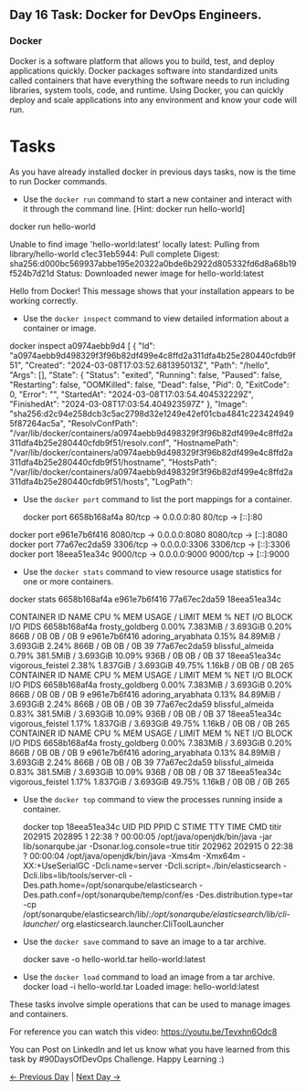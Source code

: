 ## Day 16 Task: Docker for DevOps Engineers.

### Docker

Docker is a software platform that allows you to build, test, and deploy applications quickly. Docker packages software into standardized units called containers that have everything the software needs to run including libraries, system tools, code, and runtime. Using Docker, you can quickly deploy and scale applications into any environment and know your code will run.

# Tasks

As you have already installed docker in previous days tasks, now is the time to run Docker commands.

- Use the `docker run` command to start a new container and interact with it through the command line. [Hint: docker run hello-world]

 docker run hello-world

Unable to find image 'hello-world:latest' locally
latest: Pulling from library/hello-world
c1ec31eb5944: Pull complete
Digest: sha256:d000bc569937abbe195e20322a0bde6b2922d805332fd6d8a68b19f524b7d21d
Status: Downloaded newer image for hello-world:latest

Hello from Docker!
This message shows that your installation appears to be working correctly.

- Use the `docker inspect` command to view detailed information about a container or image.

 docker inspect a0974aebb9d4
[
    {
        "Id": "a0974aebb9d498329f3f96b82df499e4c8ffd2a311dfa4b25e280440cfdb9f51",
        "Created": "2024-03-08T17:03:52.681395013Z",
        "Path": "/hello",
        "Args": [],
        "State": {
            "Status": "exited",
            "Running": false,
            "Paused": false,
            "Restarting": false,
            "OOMKilled": false,
            "Dead": false,
            "Pid": 0,
            "ExitCode": 0,
            "Error": "",
            "StartedAt": "2024-03-08T17:03:54.404532229Z",
            "FinishedAt": "2024-03-08T17:03:54.404923597Z"
        },
        "Image": "sha256:d2c94e258dcb3c5ac2798d32e1249e42ef01cba4841c2234249495f87264ac5a",
        "ResolvConfPath": "/var/lib/docker/containers/a0974aebb9d498329f3f96b82df499e4c8ffd2a311dfa4b25e280440cfdb9f51/resolv.conf",
        "HostnamePath": "/var/lib/docker/containers/a0974aebb9d498329f3f96b82df499e4c8ffd2a311dfa4b25e280440cfdb9f51/hostname",
        "HostsPath": "/var/lib/docker/containers/a0974aebb9d498329f3f96b82df499e4c8ffd2a311dfa4b25e280440cfdb9f51/hosts",
        "LogPath": 

- Use the `docker port` command to list the port mappings for a container.

   docker port 6658b168af4a
80/tcp -> 0.0.0.0:80
80/tcp -> [::]:80

 docker port e961e7b6f416
8080/tcp -> 0.0.0.0:8080
8080/tcp -> [::]:8080
 docker port 77a67ec2da59
3306/tcp -> 0.0.0.0:3306
3306/tcp -> [::]:3306
 docker port 18eea51ea34c
9000/tcp -> 0.0.0.0:9000
9000/tcp -> [::]:9000


- Use the `docker stats` command to view resource usage statistics for one or more containers.

 docker stats 6658b168af4a e961e7b6f416 77a67ec2da59 18eea51ea34c


CONTAINER ID   NAME                CPU %     MEM USAGE / LIMIT     MEM %     NET I/O       BLOCK I/O   PIDS
6658b168af4a   frosty_goldberg     0.00%     7.383MiB / 3.693GiB   0.20%     866B / 0B     0B / 0B     9
e961e7b6f416   adoring_aryabhata   0.15%     84.89MiB / 3.693GiB   2.24%     866B / 0B     0B / 0B     39
77a67ec2da59   blissful_almeida    0.79%     381.5MiB / 3.693GiB   10.09%    936B / 0B     0B / 0B     37
18eea51ea34c   vigorous_feistel    2.38%     1.837GiB / 3.693GiB   49.75%    1.16kB / 0B   0B / 0B     265
CONTAINER ID   NAME                CPU %     MEM USAGE / LIMIT     MEM %     NET I/O       BLOCK I/O   PIDS
6658b168af4a   frosty_goldberg     0.00%     7.383MiB / 3.693GiB   0.20%     866B / 0B     0B / 0B     9
e961e7b6f416   adoring_aryabhata   0.13%     84.89MiB / 3.693GiB   2.24%     866B / 0B     0B / 0B     39
77a67ec2da59   blissful_almeida    0.83%     381.5MiB / 3.693GiB   10.09%    936B / 0B     0B / 0B     37
18eea51ea34c   vigorous_feistel    1.17%     1.837GiB / 3.693GiB   49.75%    1.16kB / 0B   0B / 0B     265
CONTAINER ID   NAME                CPU %     MEM USAGE / LIMIT     MEM %     NET I/O       BLOCK I/O   PIDS
6658b168af4a   frosty_goldberg     0.00%     7.383MiB / 3.693GiB   0.20%     866B / 0B     0B / 0B     9
e961e7b6f416   adoring_aryabhata   0.13%     84.89MiB / 3.693GiB   2.24%     866B / 0B     0B / 0B     39
77a67ec2da59   blissful_almeida    0.83%     381.5MiB / 3.693GiB   10.09%    936B / 0B     0B / 0B     37
18eea51ea34c   vigorous_feistel    1.17%     1.837GiB / 3.693GiB   49.75%    1.16kB / 0B   0B / 0B     265

- Use the `docker top` command to view the processes running inside a container.

  docker top 18eea51ea34c
UID                 PID                 PPID                C                   STIME               TTY
TIME                CMD
titir               202915              202895              1                   22:38               ?
00:00:05            /opt/java/openjdk/bin/java -jar lib/sonarqube.jar -Dsonar.log.console=true
titir               202962              202915              0                   22:38               ?
00:00:04            /opt/java/openjdk/bin/java -Xms4m -Xmx64m -XX:+UseSerialGC -Dcli.name=server -Dcli.script=./bin/elasticsearch -Dcli.libs=lib/tools/server-cli -Des.path.home=/opt/sonarqube/elasticsearch -Des.path.conf=/opt/sonarqube/temp/conf/es -Des.distribution.type=tar -cp /opt/sonarqube/elasticsearch/lib/*:/opt/sonarqube/elasticsearch/lib/cli-launcher/* org.elasticsearch.launcher.CliToolLauncher

- Use the `docker save` command to save an image to a tar archive.

   docker save -o hello-world.tar hello-world:latest

- Use the `docker load` command to load an image from a tar archive.
    docker load -i hello-world.tar
Loaded image: hello-world:latest


These tasks involve simple operations that can be used to manage images and containers.

For reference you can watch this video:
https://youtu.be/Tevxhn6Odc8

You can Post on LinkedIn and let us know what you have learned from this task by #90DaysOfDevOps Challenge. Happy Learning :)

[← Previous Day](../day15/README.md) | [Next Day →](../day17/README.md)
